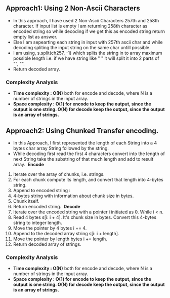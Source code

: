 ## Approach1: Using 2 Non-Ascii Characters
* In this approach, I have used 2 Non-Ascii Characters 257th and 258th character. If input list is empty I am returning 258th character as encoded string so while decoding if we get this as encoded string return empty list as answer.
* Else I am sepearting each string in input with 257th ascii char and while decoding spliting the input string on the same char untill possible.
* I am using, s.split(ch257, -1) which splits the string in to array maximum possible length i.e. if we have string like " " it will split it into 2 parts of "", "".
* Return decoded array.
​
### Complexity Analysis
* **Time complexity : O(N)** both for encode and decode, where N is a number of strings in the input array.
* **Space complexity : O(1) for encode to keep the output, since the output is one string. O(N) for decode keep the output, since the output is an array of strings.**
​
## Approach2: Using Chunked Transfer encoding.
* In this Approach, I first represented the length of each String into a 4 bytes char array String followed by the string.
* While decoding first read the first 4 characters convert into the length of next String take the substring of that much length and add to result array.
​
**Encode**
1. Iterate over the array of chunks, i.e. strings.
2. For each chunk compute its length, and convert that length into 4-bytes string.
3. Append to encoded string :
4. 4-bytes string with information about chunk size in bytes.
5. Chunk itself.
6. Return encoded string.
​
**Decode**
1. Iterate over the encoded string with a pointer i initiated as 0. While i < n.
2. Read 4 bytes s[i: i + 4]. It's chunk size in bytes. Convert this 4-bytes string to integer length.
3. Move the pointer by 4 bytes i += 4.
4. Append to the decoded array string s[i: i + length].
5. Move the pointer by length bytes i += length.
6. Return decoded array of strings.
​
### Complexity Analysis
* **Time complexity : O(N)** both for encode and decode, where N is a number of strings in the input array.
* **Space complexity : O(1) for encode to keep the output, since the output is one string. O(N) for decode keep the output, since the output is an array of strings.**